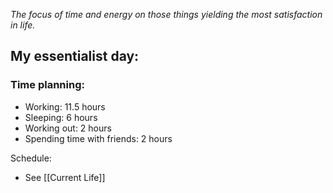 _The focus of time and energy on those things yielding the most satisfaction in life._
## My essentialist day:
### Time planning:
- Working: 11.5 hours
- Sleeping: 6 hours
- Working out: 2 hours
- Spending time with friends: 2 hours

Schedule:
- See [[Current Life]]
